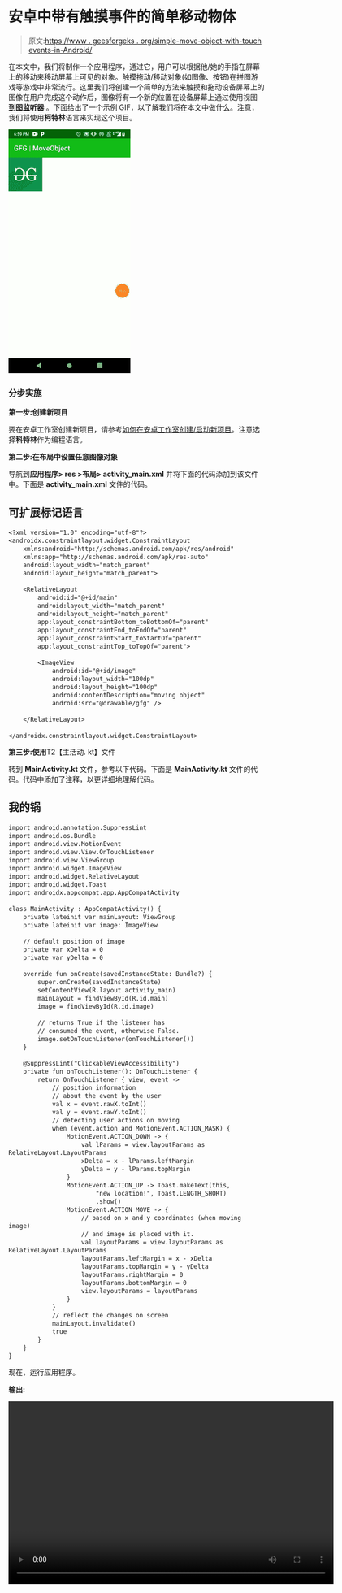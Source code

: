 # 安卓中带有触摸事件的简单移动物体

> 原文:[https://www . geesforgeks . org/simple-move-object-with-touch events-in-Android/](https://www.geeksforgeeks.org/simple-moving-object-with-touchevents-in-android/)

在本文中，我们将制作一个应用程序，通过它，用户可以根据他/她的手指在屏幕上的移动来移动屏幕上可见的对象。触摸拖动/移动对象(如图像、按钮)在拼图游戏等游戏中非常流行。这里我们将创建一个简单的方法来触摸和拖动设备屏幕上的图像在用户完成这个动作后，图像将有一个新的位置在设备屏幕上通过使用视图 [**到图监听器**](https://developer.android.com/reference/android/view/View.OnTouchListener) 。下面给出了一个示例 GIF，以了解我们将在本文中做什么。注意，我们将使用**柯特林**语言来实现这个项目。

![Simple Moving Object with TouchEvents in Android](img/ddf5e54c974f967cdf35a6347704565c.png)

### **分步实施**

**第一步:创建新项目**

要在安卓工作室创建新项目，请参考[如何在安卓工作室创建/启动新项目](https://www.geeksforgeeks.org/android-how-to-create-start-a-new-project-in-android-studio/)。注意选择**科特林**作为编程语言。

**第二步:在布局中设置任意图像对象**

导航到**应用程序> res >布局> activity_main.xml** 并将下面的代码添加到该文件中。下面是 **activity_main.xml** 文件的代码。

## 可扩展标记语言

```
<?xml version="1.0" encoding="utf-8"?>
<androidx.constraintlayout.widget.ConstraintLayout
    xmlns:android="http://schemas.android.com/apk/res/android"
    xmlns:app="http://schemas.android.com/apk/res-auto"
    android:layout_width="match_parent"
    android:layout_height="match_parent">

    <RelativeLayout
        android:id="@+id/main"
        android:layout_width="match_parent"
        android:layout_height="match_parent"
        app:layout_constraintBottom_toBottomOf="parent"
        app:layout_constraintEnd_toEndOf="parent"
        app:layout_constraintStart_toStartOf="parent"
        app:layout_constraintTop_toTopOf="parent">

        <ImageView
            android:id="@+id/image"
            android:layout_width="100dp"
            android:layout_height="100dp"
            android:contentDescription="moving object"
            android:src="@drawable/gfg" />

    </RelativeLayout>

</androidx.constraintlayout.widget.ConstraintLayout>
```

**第三步:使用**T2【主活动. kt】文件

转到 **MainActivity.kt** 文件，参考以下代码。下面是 **MainActivity.kt** 文件的代码。代码中添加了注释，以更详细地理解代码。

## 我的锅

```
import android.annotation.SuppressLint
import android.os.Bundle
import android.view.MotionEvent
import android.view.View.OnTouchListener
import android.view.ViewGroup
import android.widget.ImageView
import android.widget.RelativeLayout
import android.widget.Toast
import androidx.appcompat.app.AppCompatActivity

class MainActivity : AppCompatActivity() {
    private lateinit var mainLayout: ViewGroup
    private lateinit var image: ImageView

    // default position of image
    private var xDelta = 0
    private var yDelta = 0

    override fun onCreate(savedInstanceState: Bundle?) {
        super.onCreate(savedInstanceState)
        setContentView(R.layout.activity_main)
        mainLayout = findViewById(R.id.main)
        image = findViewById(R.id.image)

        // returns True if the listener has 
        // consumed the event, otherwise False.
        image.setOnTouchListener(onTouchListener())
    }

    @SuppressLint("ClickableViewAccessibility")
    private fun onTouchListener(): OnTouchListener {
        return OnTouchListener { view, event ->
            // position information 
            // about the event by the user
            val x = event.rawX.toInt()
            val y = event.rawY.toInt()
            // detecting user actions on moving
            when (event.action and MotionEvent.ACTION_MASK) {
                MotionEvent.ACTION_DOWN -> {
                    val lParams = view.layoutParams as RelativeLayout.LayoutParams
                    xDelta = x - lParams.leftMargin
                    yDelta = y - lParams.topMargin
                }
                MotionEvent.ACTION_UP -> Toast.makeText(this,
                        "new location!", Toast.LENGTH_SHORT)
                        .show()
                MotionEvent.ACTION_MOVE -> {
                    // based on x and y coordinates (when moving image)
                    // and image is placed with it.
                    val layoutParams = view.layoutParams as RelativeLayout.LayoutParams
                    layoutParams.leftMargin = x - xDelta
                    layoutParams.topMargin = y - yDelta
                    layoutParams.rightMargin = 0
                    layoutParams.bottomMargin = 0
                    view.layoutParams = layoutParams
                }
            }
            // reflect the changes on screen
            mainLayout.invalidate() 
            true
        }
    }
}
```

现在，运行应用程序。

**输出:**

<video class="wp-video-shortcode" id="video-655908-1" width="640" height="360" preload="metadata" controls=""><source type="video/mp4" src="https://media.geeksforgeeks.org/wp-content/uploads/20210728190601/MoveObjects.mp4?_=1">[https://media.geeksforgeeks.org/wp-content/uploads/20210728190601/MoveObjects.mp4](https://media.geeksforgeeks.org/wp-content/uploads/20210728190601/MoveObjects.mp4)</video>